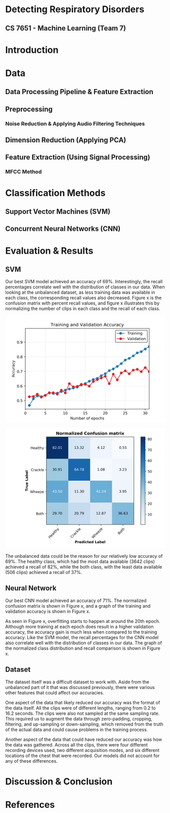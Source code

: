 

# Detecting Respiratory Disorders


## CS 7651 - Machine Learning (Team 7)


# Introduction


# Data
## Data Processing Pipeline & Feature Extraction
## Preprocessing
### Noise Reduction & Applying Audio Filtering Techniques

## Dimension Reduction (Applying PCA)

## Feature Extraction (Using Signal Processing)
### MFCC Method

# Classification Methods
## Support Vector Machines (SVM)
## Concurrent Neural Networks (CNN)


# Evaluation & Results
## SVM

Our best SVM model achieved an accuracy of 69%. Interestingly, the recall percentages correlate well with the distribution of classes in our data. When looking at the unbalanced dataset, as less training data was available in each class, the corresponding recall values also decreased. Figure x is the confusion matrix with percent recall values, and figure x illustrates this by normalizing the number of clips in each class and the recall of each class.

![testImage.png](testImage.png "testImage.png")

![images/confusionMatrix_normalized_svm_model.png](images/confusionMatrix_normalized_svm_model.png "images/confusionMatrix_normalized_svm_model.png")

The unbalanced data could be the reason for our relatively low accuracy of 69%. The healthy class, which had the most data available (3642 clips) achieved a recall of 82%, while the both class, with the least data available (506 clips) achieved a recall of 37%.

## Neural Network

Our best CNN model achieved an accuracy of 71%. The normalized confusion matrix is shown in Figure x, and a graph of the training and validation accuracy is shown in Figure x.

As seen in Figure x, overfitting starts to happen at around the 20th epoch. Although more training at each epoch does result in a higher validation accuracy, the accuracy gain is much less when compared to the training accuracy.
Like the SVM model, the recall percentages for the CNN model also correlate well with the distribution of classes in our data. The graph of the normalized class distribution and recall comparison is shown in Figure x.

## Dataset
The dataset itself was a difficult dataset to work with. Aside from the unbalanced part of it that was discussed previously, there were various other features that could affect our accuracies.

One aspect of the data that likely reduced our accuracy was the format of the data itself. All the clips were of different lengths, ranging from 0.2 to 16.2 seconds. The clips were also not sampled at the same sampling rate. This required us to augment the data through zero-padding, cropping, filtering, and up-sampling or down-sampling, which removed from the truth of the actual data and could cause problems in the training process.

Another aspect of the data that could have reduced our accuracy was how the data was gathered. Across all the clips, there were four different recording devices used, two different acquisition modes, and six different locations of the chest that were recorded. Our models did not account for any of these differences.



# Discussion & Conclusion

# References
